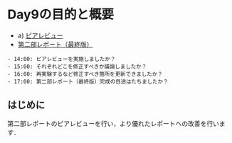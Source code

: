 # Day9の目的と概要

-   a) [ピアレビュー](../../report/peer_review "ピアレビュー")
-   [第二部レポート（最終版）](../../report/report.html#id4 "第二部レポート（最終版）")

```{admonition} 本日の進捗確認チェックリスト
- 14:00: ピアレビューを実施しましたか？
- 15:00: それぞれどこを修正すべきか議論しましたか？
- 16:00: 再実験するなど修正すべき箇所を更新できましたか？
- 17:00: 第二部レポート（最終版）完成の目途はたちましたか？
```

## はじめに

第二部レポートのピアレビューを行い，より優れたレポートへの改善を行います．